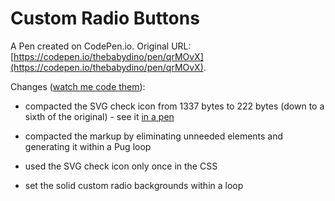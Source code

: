 # Custom Radio Buttons

A Pen created on CodePen.io. Original URL: [https://codepen.io/thebabydino/pen/qrMOvX](https://codepen.io/thebabydino/pen/qrMOvX).

Changes ([watch me code them](https://www.youtube.com/watch?v=Nlp0VDbm6VI)):

* compacted the SVG check icon from 1337 bytes to 222 bytes (down to a sixth of the original) - see it [in a pen](https://codepen.io/thebabydino/pen/mWjZVB/)

* compacted the markup by eliminating unneeded elements and generating it within a Pug loop

* used the SVG check icon only once in the CSS

* set the solid custom radio backgrounds within a loop